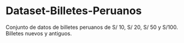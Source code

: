 # Dataset-Billetes-Peruanos
Conjunto de datos de billetes peruanos de S/ 10, S/ 20, S/ 50 y S/100. Billetes nuevos y antiguos.
